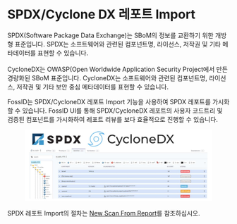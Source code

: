 # SPDX/Cyclone DX 레포트 Import

SPDX(Software Package Data Exchange)는 SBoM의 정보를 교환하기 위한 개방형 표준입니다. SPDX는 소프트웨어와 관련된 컴포넌트명, 라이선스, 저작권 및 기타 메타데이터를 표현할 수 있습니다.\
\
CycloneDX는 OWASP(Open Worldwide Application Security Project에서 만든 경량화된 SBoM 표준입니다. CycloneDX는 소프트웨어와 관련된 컴포넌트명, 라이선스, 저작권 및 기타 보안 중심 메타데이터를 표현할 수 있습니다.

FossID는 SPDX/CycloneDX 레포트 Import 기능을 사용하여 SPDX 레포트를 가시화할 수 있습니다. FossID UI를 통해 SPDX/CycloneDX 레포트의 사용자 코드트리 및 검증된 컴포넌트를 가시화하여 레포트 리뷰를 보다 효율적으로 진행할 수 있습니다.

<figure><img src="../../.gitbook/assets/슬라이드13.JPG" alt=""><figcaption></figcaption></figure>

SPDX 레포트 Import의 절차는 [New Scan From Report](../../manual/webapp/scans/import-spdx-cyclonedx.md)를 참조하십시오.
